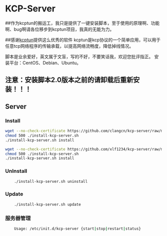 KCP-Server
===========
##作为kcptun的搬运工，我只是提供了一键安装脚本，至于使用的原理啊、功能啊、bug啊请各位移步到kcptun项目，我真的无能为力。


##感谢[kcptun](https://github.com/xtaci/kcptun)提供这么优秀的软件
kcptun是kcp协议的一个简单应用，可以用于任意tcp网络程序的传输承载，以提高网络流畅度，降低掉线情况。

脚本是业余爱好，英文属于文盲，写的不好，不要笑话我，欢迎您批评指正。
安装平台：CentOS、Debian、Ubuntu。

## 注意：安装脚本2.0版本之前的请卸载后重新安装！！！

Server
------

### Install

```Bash
wget --no-check-certificate https://github.com/clangcn/kcp-server/raw/master/install-kcp-server.sh -O ./install-kcp-server.sh
chmod 500 ./install-kcp-server.sh
./install-kcp-server.sh install
```
```Bash
wget --no-check-certificate https://github.com/xlf1234/kcp-server/raw/master/install-kcp-server.sh -O ./install-kcp-server.sh
chmod 500 ./install-kcp-server.sh
./install-kcp-server.sh install
```
### UnInstall
```Bash
    ./install-kcp-server.sh uninstall
```
### Update
```Bash
    ./install-kcp-server.sh update
```
### 服务器管理
```Bash
    Usage: /etc/init.d/kcp-server {start|stop|restart|status}
```
